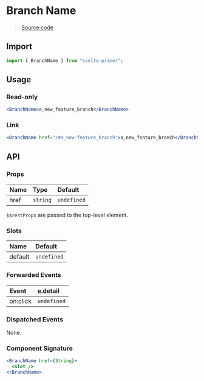 # Branch Name

> [Source code](../src/BranchName.svelte)

## Import

```js
import { BranchName } from "svelte-primer";
```

## Usage

### Read-only

```jsx
<BranchName>a_new_feature_branch</BranchName>
```

### Link

```jsx
<BranchName href="/#a_new-feature_branch">a_new_feature_branch</BranchName>
```

## API

### Props

| Name | Type     | Default     |
| :--- | :------- | :---------- |
| href | `string` | `undefined` |

`$$restProps` are passed to the top-level element.

### Slots

| Name    | Default     |
| :------ | :---------- |
| default | `undefined` |

### Forwarded Events

| Event    | e.detail    |
| :------- | :---------- |
| on:click | `undefined` |

### Dispatched Events

None.

### Component Signature

```jsx
<BranchName href={String}>
  <slot />
</BranchName>
```
